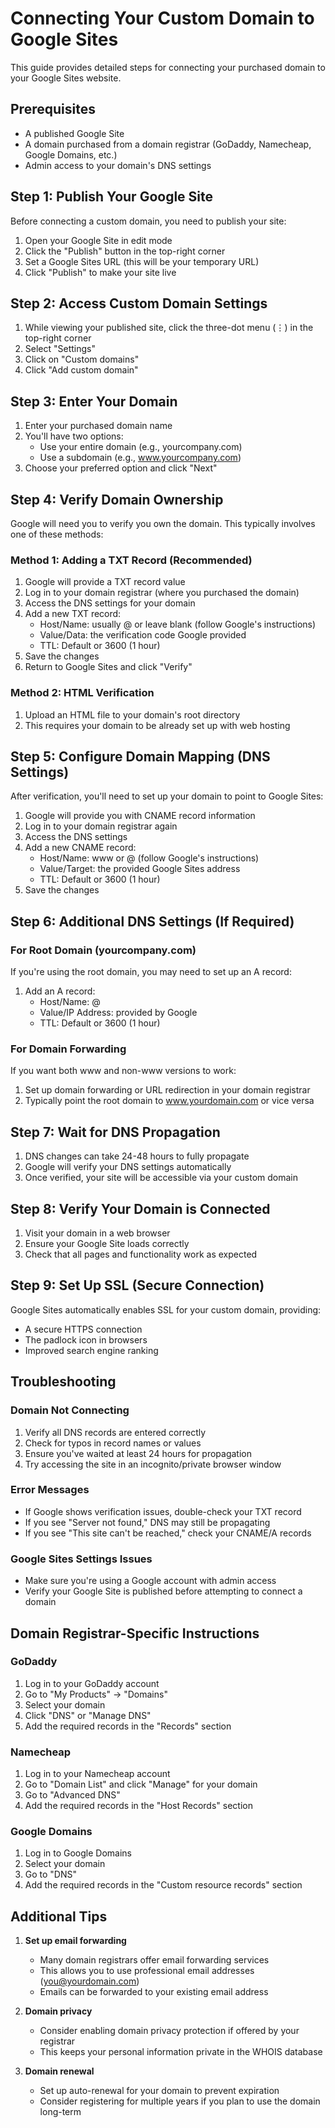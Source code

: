 # Connecting Your Custom Domain to Google Sites

This guide provides detailed steps for connecting your purchased domain to your Google Sites website.

## Prerequisites
- A published Google Site
- A domain purchased from a domain registrar (GoDaddy, Namecheap, Google Domains, etc.)
- Admin access to your domain's DNS settings

## Step 1: Publish Your Google Site

Before connecting a custom domain, you need to publish your site:

1. Open your Google Site in edit mode
2. Click the "Publish" button in the top-right corner
3. Set a Google Sites URL (this will be your temporary URL)
4. Click "Publish" to make your site live

## Step 2: Access Custom Domain Settings

1. While viewing your published site, click the three-dot menu (⋮) in the top-right corner
2. Select "Settings"
3. Click on "Custom domains"
4. Click "Add custom domain"

## Step 3: Enter Your Domain

1. Enter your purchased domain name
2. You'll have two options:
   - Use your entire domain (e.g., yourcompany.com)
   - Use a subdomain (e.g., www.yourcompany.com)
3. Choose your preferred option and click "Next"

## Step 4: Verify Domain Ownership

Google will need you to verify you own the domain. This typically involves one of these methods:

### Method 1: Adding a TXT Record (Recommended)
1. Google will provide a TXT record value
2. Log in to your domain registrar (where you purchased the domain)
3. Access the DNS settings for your domain
4. Add a new TXT record:
   - Host/Name: usually @ or leave blank (follow Google's instructions)
   - Value/Data: the verification code Google provided
   - TTL: Default or 3600 (1 hour)
5. Save the changes
6. Return to Google Sites and click "Verify"

### Method 2: HTML Verification
1. Upload an HTML file to your domain's root directory
2. This requires your domain to be already set up with web hosting

## Step 5: Configure Domain Mapping (DNS Settings)

After verification, you'll need to set up your domain to point to Google Sites:

1. Google will provide you with CNAME record information
2. Log in to your domain registrar again
3. Access the DNS settings
4. Add a new CNAME record:
   - Host/Name: www or @ (follow Google's instructions)
   - Value/Target: the provided Google Sites address
   - TTL: Default or 3600 (1 hour)
5. Save the changes

## Step 6: Additional DNS Settings (If Required)

### For Root Domain (yourcompany.com)
If you're using the root domain, you may need to set up an A record:
1. Add an A record:
   - Host/Name: @ 
   - Value/IP Address: provided by Google
   - TTL: Default or 3600 (1 hour)

### For Domain Forwarding
If you want both www and non-www versions to work:
1. Set up domain forwarding or URL redirection in your domain registrar
2. Typically point the root domain to www.yourdomain.com or vice versa

## Step 7: Wait for DNS Propagation

1. DNS changes can take 24-48 hours to fully propagate
2. Google will verify your DNS settings automatically
3. Once verified, your site will be accessible via your custom domain

## Step 8: Verify Your Domain is Connected

1. Visit your domain in a web browser
2. Ensure your Google Site loads correctly
3. Check that all pages and functionality work as expected

## Step 9: Set Up SSL (Secure Connection)

Google Sites automatically enables SSL for your custom domain, providing:
- A secure HTTPS connection
- The padlock icon in browsers
- Improved search engine ranking

## Troubleshooting

### Domain Not Connecting
1. Verify all DNS records are entered correctly
2. Check for typos in record names or values
3. Ensure you've waited at least 24 hours for propagation
4. Try accessing the site in an incognito/private browser window

### Error Messages
- If Google shows verification issues, double-check your TXT record
- If you see "Server not found," DNS may still be propagating
- If you see "This site can't be reached," check your CNAME/A records

### Google Sites Settings Issues
- Make sure you're using a Google account with admin access
- Verify your Google Site is published before attempting to connect a domain

## Domain Registrar-Specific Instructions

### GoDaddy
1. Log in to your GoDaddy account
2. Go to "My Products" → "Domains"
3. Select your domain
4. Click "DNS" or "Manage DNS"
5. Add the required records in the "Records" section

### Namecheap
1. Log in to your Namecheap account
2. Go to "Domain List" and click "Manage" for your domain
3. Go to "Advanced DNS"
4. Add the required records in the "Host Records" section

### Google Domains
1. Log in to Google Domains
2. Select your domain
3. Go to "DNS"
4. Add the required records in the "Custom resource records" section

## Additional Tips

1. **Set up email forwarding**
   - Many domain registrars offer email forwarding services
   - This allows you to use professional email addresses (you@yourdomain.com)
   - Emails can be forwarded to your existing email address

2. **Domain privacy**
   - Consider enabling domain privacy protection if offered by your registrar
   - This keeps your personal information private in the WHOIS database

3. **Domain renewal**
   - Set up auto-renewal for your domain to prevent expiration
   - Consider registering for multiple years if you plan to use the domain long-term 